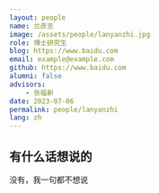 ```yaml
---
layout: people
name: 兰彦志
image: /assets/people/lanyanzhi.jpg
role: 博士研究生
blog: https://www.baidu.com
email: example@example.com
github: https://www.baidu.com
alumni: false
advisors:
    - 张福新
date: 2023-07-06
permalink: people/lanyanzhi
lang: zh
---
```


## 有什么话想说的

没有，我一句都不想说
